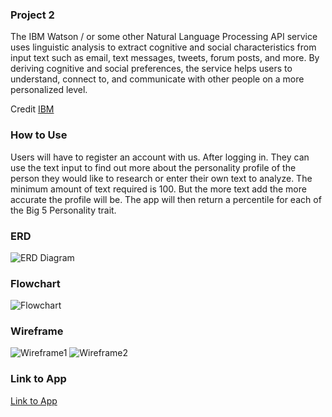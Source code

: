 ### Project 2
The IBM Watson / or some other Natural Language Processing  API service uses linguistic analysis to extract cognitive and social characteristics from input text such as email, text messages, tweets, forum posts, and more. By deriving cognitive and social preferences, the service helps users to understand, connect to, and communicate with other people on a more personalized level.

Credit [IBM](https://www.ibm.com/watson/services/personality-insights/)

### How to Use
Users will have to register an account with us. After logging in. They can use the text input to find out more about the personality profile of the person they would like to research or enter their own text to analyze. The minimum amount of text required is 100. But the more text add the more accurate the profile will be. The app will then return a percentile for each of the Big 5 Personality trait.

### ERD

![ERD Diagram](https://github.com/subutai1175/project-2/blob/master/ERD%20Diagram.png)

### Flowchart

![Flowchart](https://github.com/subutai1175/project-2/blob/master/Flowchart.png)

### Wireframe

![Wireframe1](https://github.com/subutai1175/project-2/blob/master/Wireframe%202.JPG)
![Wireframe2](https://github.com/subutai1175/project-2/blob/master/Wireframe%201.JPG)

### Link to App

[Link to App](https://project2102017.herokuapp.com/)
